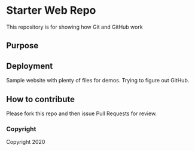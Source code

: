 # Starter Web Repo

This repository is for showing how Git and GitHub work

## Purpose

## Deployment

Sample website with plenty of files for demos. Trying to figure out GitHub.

## How to contribute

Please fork this repo and then issue Pull Requests for review.

### Copyright

Copyright 2020